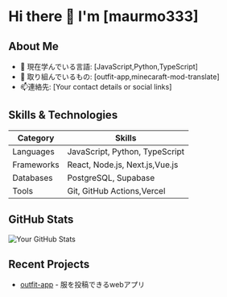 # Hi there 👋 I'm [maurmo333]

## About Me
- 🌱 現在学んでいる言語: [JavaScript,Python,TypeScript]
- 💼 取り組んでいるもの: [outfit-app,minecaraft-mod-translate]
- 📫連絡先: [Your contact details or social links]

## Skills & Technologies

| Category         | Skills                                  |
|------------------|-----------------------------------------|
| Languages        | JavaScript, Python, TypeScript          |
| Frameworks       | React, Node.js, Next.js,Vue.js          |
| Databases        | PostgreSQL, Supabase                    |
| Tools            | Git, GitHub Actions,Vercel              |

## GitHub Stats
![Your GitHub Stats](https://github-readme-stats.vercel.app/api?username=marumo333&show_icons=true&theme=radical)

## Recent Projects
- [outfit-app](https://outfitapp-delta.vercel.app/) - 服を投稿できるwebアプリ


